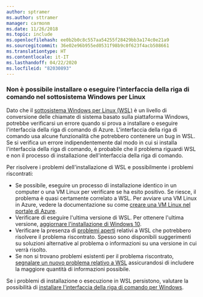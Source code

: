 ```yaml
---
author: sptramer
ms.author: sttramer
manager: carmonm
ms.date: 11/26/2018
ms.topic: include
ms.openlocfilehash: ee0b2b0c8c557aa54255f28429bb3a174c0e21a9
ms.sourcegitcommit: 36e02e96b955ed0531f98b9c0f623f4acb508661
ms.translationtype: HT
ms.contentlocale: it-IT
ms.lasthandoff: 04/22/2020
ms.locfileid: "82030893"
---
```

### <a name="cli-fails-to-install-or-run-on-windows-subsystem-for-linux"></a>Non è possibile installare o eseguire l'interfaccia della riga di comando nel sottosistema Windows per Linux

Dato che il [sottosistema Windows per Linux (WSL)](/windows/wsl/about) è un livello di conversione delle chiamate di sistema basato sulla piattaforma Windows, potrebbe verificarsi un errore quando si prova a installare o eseguire l'interfaccia della riga di comando di Azure. L'interfaccia della riga di comando usa alcune funzionalità che potrebbero contenere un bug in WSL. Se si verifica un errore indipendentemente dal modo in cui si installa l'interfaccia della riga di comando, è probabile che il problema riguardi WSL e non il processo di installazione dell'interfaccia della riga di comando.

Per risolvere i problemi dell'installazione di WSL e possibilmente i problemi riscontrati:

* Se possibile, eseguire un processo di installazione identico in un computer o una VM Linux per verificare se ha esito positivo. Se riesce, il problema è quasi certamente correlato a WSL. Per avviare una VM Linux in Azure, vedere la documentazione su come [creare una VM Linux nel portale di Azure](/azure/virtual-machines/linux/quick-create-portal).
* Verificare di eseguire l'ultima versione di WSL. Per ottenere l'ultima versione, [aggiornare l'installazione di Windows 10](https://support.microsoft.com/help/4027667/windows-10-update).
* Verificare la presenza di [problemi aperti](https://github.com/Microsoft/WSL/issues) relativi a WSL che potrebbero risolvere il problema riscontrato.
  Spesso sono disponibili suggerimenti su soluzioni alternative al problema o informazioni su una versione in cui verrà risolto.
* Se non si trovano problemi esistenti per il problema riscontrato, [segnalare un nuovo problema relativo a WSL](https://github.com/Microsoft/WSL/issues/new) assicurandosi di includere la maggiore quantità di informazioni possibile.

Se i problemi di installazione o esecuzione in WSL persistono, valutare la possibilità di [installare l'interfaccia della riga di comando per Windows](../install-azure-cli-windows.md).
